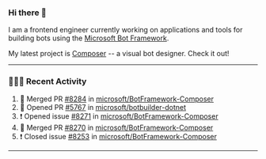### Hi there 👋

I am a frontend engineer currently working on applications and tools for building bots using the [Microsoft Bot Framework](https://dev.botframework.com/).

My latest project is [Composer](https://github.com/microsoft/BotFramework-Composer) -- a visual bot designer. Check it out!

---

### 👨🏻‍💻 Recent Activity

<!--START_SECTION:activity-->
1. 🎉 Merged PR [#8284](https://github.com/microsoft/BotFramework-Composer/pull/8284) in [microsoft/BotFramework-Composer](https://github.com/microsoft/BotFramework-Composer)
2. 💪 Opened PR [#5767](https://github.com/microsoft/botbuilder-dotnet/pull/5767) in [microsoft/botbuilder-dotnet](https://github.com/microsoft/botbuilder-dotnet)
3. ❗️ Opened issue [#8271](https://github.com/microsoft/BotFramework-Composer/issues/8271) in [microsoft/BotFramework-Composer](https://github.com/microsoft/BotFramework-Composer)
4. 🎉 Merged PR [#8270](https://github.com/microsoft/BotFramework-Composer/pull/8270) in [microsoft/BotFramework-Composer](https://github.com/microsoft/BotFramework-Composer)
5. ❗️ Closed issue [#8253](https://github.com/microsoft/BotFramework-Composer/issues/8253) in [microsoft/BotFramework-Composer](https://github.com/microsoft/BotFramework-Composer)
<!--END_SECTION:activity-->

---

<!--
**a-b-r-o-w-n/a-b-r-o-w-n** is a ✨ _special_ ✨ repository because its `README.md` (this file) appears on your GitHub profile.

Here are some ideas to get you started:

- 🔭 I’m currently working on ...
- 🌱 I’m currently learning ...
- 👯 I’m looking to collaborate on ...
- 🤔 I’m looking for help with ...
- 💬 Ask me about ...
- 📫 How to reach me: ...
- 😄 Pronouns: ...
- ⚡ Fun fact: ...
-->
